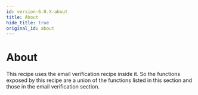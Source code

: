 ```yaml
---
id: version-6.0.X-about
title: About
hide_title: true
original_id: about
---
```


# About

This recipe uses the email verification recipe inside it. So the functions exposed by this recipe are a union of the functions listed in this section and those in the email verification section.